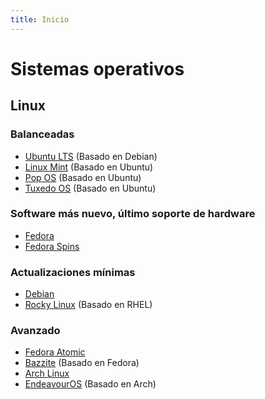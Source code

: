 ```yaml
---
title: Inicio
---
```


# Sistemas operativos

## Linux

### Balanceadas

- [Ubuntu LTS](https://ubuntu.com/download/desktop) (Basado en Debian)
- [Linux Mint](https://linuxmint.com/download.php) (Basado en Ubuntu)
- [Pop OS](https://pop.system76.com/) (Basado en Ubuntu)
- [Tuxedo OS](https://www.tuxedocomputers.com/en/TUXEDO-OS_1.tuxedo) (Basado en Ubuntu)

### Software más nuevo, último soporte de hardware

- [Fedora](https://fedoraproject.org/workstation/)
- [Fedora Spins](https://fedoraproject.org/spins/)

### Actualizaciones mínimas

- [Debian](https://www.debian.org/CD/live/)
- [Rocky Linux](https://rockylinux.org/) (Basado en RHEL)

### Avanzado

- [Fedora Atomic](https://fedoraproject.org/atomic-desktops/)
- [Bazzite](https://bazzite.gg/) (Basado en Fedora)
- [Arch Linux](https://archlinux.org/)
- [EndeavourOS](https://endeavouros.com/) (Basado en Arch)
